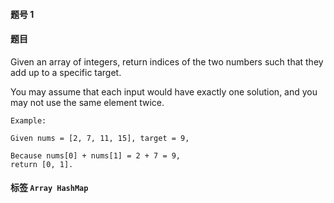 #### 题号 1
#### 题目
Given an array of integers, return indices of the two numbers such that they add up to a specific target.

You may assume that each input would have exactly one solution, and you may not use the same element twice.

    Example:

    Given nums = [2, 7, 11, 15], target = 9,

    Because nums[0] + nums[1] = 2 + 7 = 9,
    return [0, 1].

#### 标签 ```Array HashMap```
